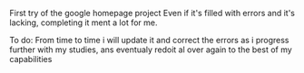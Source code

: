 First try of the google homepage project
Even if it's filled with errors and it's lacking, completing it ment a lot for me. 

To do:
From time to time i will update it and correct the errors as i progress further with my studies, ans eventualy redoit al over again to the best of my  capabilities
